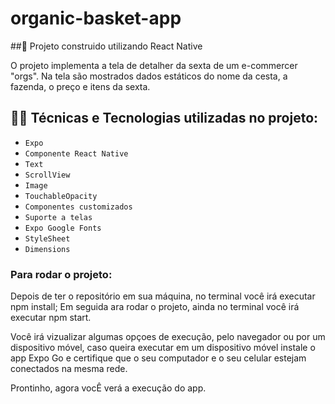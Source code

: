 # organic-basket-app

##📱 Projeto construido utilizando React Native

O projeto implementa a tela de detalher da sexta de um e-commercer "orgs". Na tela são mostrados dados estáticos do nome da cesta, a fazenda, o preço e itens
da sexta.

## 🧑‍💻 Técnicas e Tecnologias utilizadas no projeto:

- `Expo`
- `Componente React Native`
- `Text`
- `ScrollView`
- `Image`
- `TouchableOpacity`
- `Componentes customizados`
- `Suporte a telas`
- `Expo Google Fonts`
- `StyleSheet`
- `Dimensions`

### Para rodar o projeto:
Depois de ter o repositório em sua máquina, no terminal você irá executar npm install;
Em seguida ara rodar o projeto, ainda no terminal você irá executar npm start.

Você irá vizualizar algumas opçoes de execução, pelo navegador ou por um dispositivo móvel, caso queira executar em um dispositivo móvel instale o app 
Expo Go e certifique que o seu computador e o seu celular estejam conectados na mesma rede.

Prontinho, agora vocÊ verá a execução do app.
